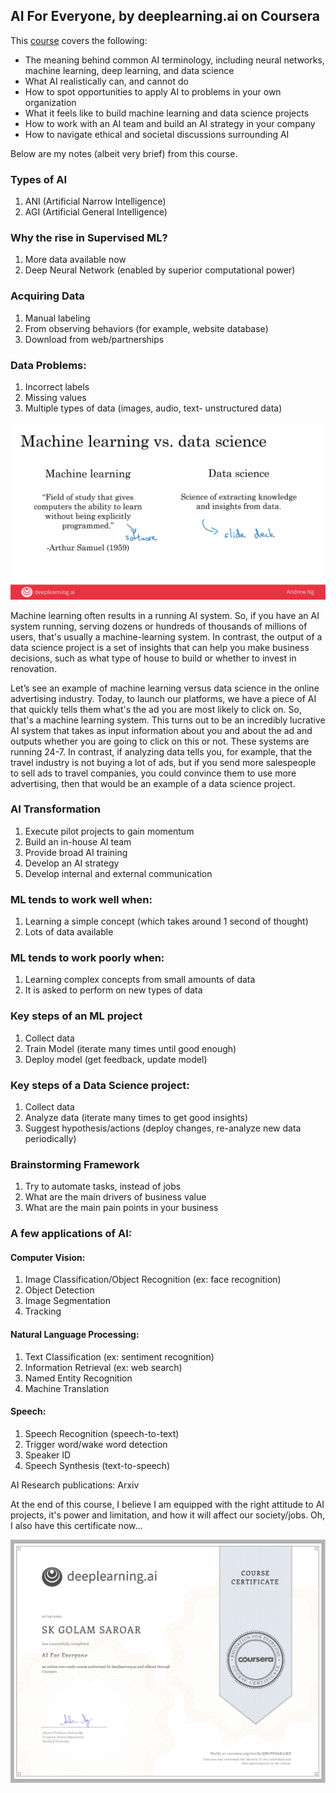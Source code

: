 ## AI For Everyone, by deeplearning.ai on Coursera

This [course](https://www.coursera.org/learn/ai-for-everyone) covers the following:  
- The meaning behind common AI terminology, including neural networks, machine learning, deep learning, and data science
- What AI realistically can, and cannot do
- How to spot opportunities to apply AI to problems in your own organization
- What it feels like to build machine learning and data science projects
- How to work with an AI team and build an AI strategy in your company
- How to navigate ethical and societal discussions surrounding AI

Below are my notes (albeit very brief) from this course.

### Types of AI

1.  ANI (Artificial Narrow Intelligence)
2.  AGI (Artificial General Intelligence)

### Why the rise in Supervised ML?

1.  More data available now
2.  Deep Neural Network (enabled by superior computational power)

### Acquiring Data

1.  Manual labeling
2.  From observing behaviors (for example, website database)
3.  Download from web/partnerships

### Data Problems:

1.  Incorrect labels
2.  Missing values
3.  Multiple types of data (images, audio, text- unstructured data)

!["Machine Learning vs Data Science](ml-vs-ds.png)

Machine learning often results in a running AI system. So, if you have
an AI system running, serving dozens or hundreds of thousands of
millions of users, that's usually a machine-learning system. In
contrast, the output of a data science project is a set of insights that
can help you make business decisions, such as what type of house to
build or whether to invest in renovation.

Let’s see an example of machine learning versus data science in the
online advertising industry. Today, to launch our platforms, we have a
piece of AI that quickly tells them what's the ad you are most likely to
click on. So, that's a machine learning system. This turns out to be an
incredibly lucrative AI system that takes as input information about you
and about the ad and outputs whether you are going to click on this or
not. These systems are running 24-7. In contrast, if analyzing data
tells you, for example, that the travel industry is not buying a lot of
ads, but if you send more salespeople to sell ads to travel companies,
you could convince them to use more advertising, then that would be an
example of a data science project.

### AI Transformation

1.  Execute pilot projects to gain momentum
2.  Build an in-house AI team
3.  Provide broad AI training
4.  Develop an AI strategy
5.  Develop internal and external communication

### ML tends to work well when:

1.  Learning a simple concept (which takes around 1 second of thought)
2.  Lots of data available

### ML tends to work poorly when:

1.  Learning complex concepts from small amounts of data
2.  It is asked to perform on new types of data

### Key steps of an ML project

1.  Collect data
2.  Train Model (iterate many times until good enough)
3.  Deploy model (get feedback, update model)

### Key steps of a Data Science project:

1.  Collect data
2.  Analyze data (iterate many times to get good insights)
3.  Suggest hypothesis/actions (deploy changes, re-analyze new data
    periodically)

### Brainstorming Framework

1.  Try to automate tasks, instead of jobs
2.  What are the main drivers of business value
3.  What are the main pain points in your business

### A few applications of AI:

#### Computer Vision:

1.  Image Classification/Object Recognition (ex: face recognition)
2.  Object Detection
3.  Image Segmentation
4.  Tracking

#### Natural Language Processing:

1.  Text Classification (ex: sentiment recognition)
2.  Information Retrieval (ex: web search)
3.  Named Entity Recognition
4.  Machine Translation

#### Speech:

1.  Speech Recognition (speech-to-text)
2.  Trigger word/wake word detection
3.  Speaker ID
4.  Speech Synthesis (text-to-speech)

AI Research publications: Arxiv

At the end of this course, I believe I am equipped with the right attitude to AI projects, it's power and limitation, and how it will affect our society/jobs. Oh, I also have this certificate now... 

!["Course Completion Certificate"](certificate-AI-for-everyone.jpg)
